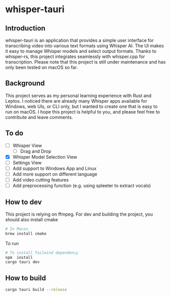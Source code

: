 # whisper-tauri

## Introduction

whisper-tauri is an application that provides a simple user interface for transcribing video into various text formats using Whisper AI. The UI makes it easy to manage Whisper models and select output formats. Thanks to whisper-rs, this project integrates seamlessly with whisper.cpp for transcription. Please note that this project is still under maintenance and has only been tested on macOS so far.

## Background

This project serves as my personal learning experience with Rust and Leptos. I noticed there are already many Whisper apps available for Windows, web UIs, or CLI only, but I wanted to create one that is easy to run on macOS. I hope this project is helpful to you, and please feel free to contribute and leave comments.

## To do

- [ ] Whisper View
  - [ ] Drag and Drop
- [x] Whisper Model Selection View
- [ ] Settings View
- [ ] Add support to Windows App and Linux
- [ ] Add more support on different language
- [ ] Add video cutting features
- [ ] Add preprocessing function (e.g. using spleeter to extract vocals)

## How to dev

This project is relying on ffmpeg. For dev and building the project, you should also install cmake

```sh
# In Macos
brew install cmake
```

To run

```sh
# To install Tailwind dependency
npm  install
cargo tauri dev
```

## How to build

```sh
cargo tauri build --release
```
